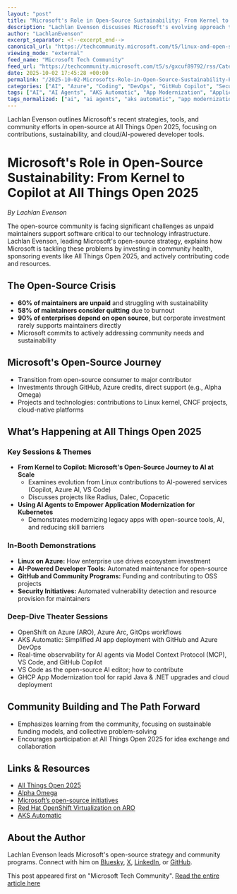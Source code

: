 ```yaml
---
layout: "post"
title: "Microsoft's Role in Open-Source Sustainability: From Kernel to Copilot at All Things Open 2025"
description: "Lachlan Evenson discusses Microsoft's evolving approach to open-source, highlighting strategies and technical initiatives for contributing back to the community. The article details how Microsoft uses and supports open-source, leverages Azure and GitHub for cloud-native solutions, AI-powered tools, Kubernetes, and application modernization, all showcased at All Things Open 2025."
author: "LachlanEvenson"
excerpt_separator: <!--excerpt_end-->
canonical_url: "https://techcommunity.microsoft.com/t5/linux-and-open-source-blog/the-open-source-paradox-how-microsoft-is-giving-back/ba-p/4458630"
viewing_mode: "external"
feed_name: "Microsoft Tech Community"
feed_url: "https://techcommunity.microsoft.com/t5/s/gxcuf89792/rss/Category?category.id=Azure"
date: 2025-10-02 17:45:28 +00:00
permalink: "/2025-10-02-Microsofts-Role-in-Open-Source-Sustainability-From-Kernel-to-Copilot-at-All-Things-Open-2025.html"
categories: ["AI", "Azure", "Coding", "DevOps", "GitHub Copilot", "Security"]
tags: ["AI", "AI Agents", "AKS Automatic", "App Modernization", "Application Modernization", "Automation", "Azure", "Azure Arc", "Cloud Computing", "Cloud Native", "Coding", "Community", "DevOps", "GitHub", "GitHub Copilot", "Infrastructure", "Kubernetes", "Linux On Azure", "Microsoft", "Open Source", "OpenShift", "Security", "VS Code"]
tags_normalized: ["ai", "ai agents", "aks automatic", "app modernization", "application modernization", "automation", "azure", "azure arc", "cloud computing", "cloud native", "coding", "community", "devops", "github", "github copilot", "infrastructure", "kubernetes", "linux on azure", "microsoft", "open source", "openshift", "security", "vs code"]
---
```


Lachlan Evenson outlines Microsoft's recent strategies, tools, and community efforts in open-source at All Things Open 2025, focusing on contributions, sustainability, and cloud/AI-powered developer tools.<!--excerpt_end-->

# Microsoft's Role in Open-Source Sustainability: From Kernel to Copilot at All Things Open 2025

*By Lachlan Evenson*

The open-source community is facing significant challenges as unpaid maintainers support software critical to our technology infrastructure. Lachlan Evenson, leading Microsoft's open-source strategy, explains how Microsoft is tackling these problems by investing in community health, sponsoring events like All Things Open 2025, and actively contributing code and resources.

## The Open-Source Crisis

- **60% of maintainers are unpaid** and struggling with sustainability
- **58% of maintainers consider quitting** due to burnout
- **90% of enterprises depend on open source**, but corporate investment rarely supports maintainers directly
- Microsoft commits to actively addressing community needs and sustainability

## Microsoft's Open-Source Journey

- Transition from open-source consumer to major contributor
- Investments through GitHub, Azure credits, direct support (e.g., Alpha Omega)
- Projects and technologies: contributions to Linux kernel, CNCF projects, cloud-native platforms

## What’s Happening at All Things Open 2025

### Key Sessions & Themes

- **From Kernel to Copilot: Microsoft's Open-Source Journey to AI at Scale**
    - Examines evolution from Linux contributions to AI-powered services (Copilot, Azure AI, VS Code)
    - Discusses projects like Radius, Dalec, Copacetic
- **Using AI Agents to Empower Application Modernization for Kubernetes**
    - Demonstrates modernizing legacy apps with open-source tools, AI, and reducing skill barriers

### In-Booth Demonstrations

- **Linux on Azure:** How enterprise use drives ecosystem investment
- **AI-Powered Developer Tools:** Automated maintenance for open-source
- **GitHub and Community Programs:** Funding and contributing to OSS projects
- **Security Initiatives:** Automated vulnerability detection and resource provision for maintainers

### Deep-Dive Theater Sessions

- OpenShift on Azure (ARO), Azure Arc, GitOps workflows
- AKS Automatic: Simplified AI app deployment with GitHub and Azure DevOps
- Real-time observability for AI agents via Model Context Protocol (MCP), VS Code, and GitHub Copilot
- VS Code as the open-source AI editor; how to contribute
- GHCP App Modernization tool for rapid Java & .NET upgrades and cloud deployment

## Community Building and The Path Forward

- Emphasizes learning from the community, focusing on sustainable funding models, and collective problem-solving
- Encourages participation at All Things Open 2025 for idea exchange and collaboration

## Links & Resources

- [All Things Open 2025](https://2025.allthingsopen.org/)
- [Alpha Omega](https://alpha-omega.dev/)
- [Microsoft’s open-source initiatives](https://opensource.microsoft.com/)
- [Red Hat OpenShift Virtualization on ARO](https://techcommunity.microsoft.com/blog/appsonazureblog/red-hat-openshift-virtualization-on-azure-red-hat-openshift-in-public-preview/4409301)
- [AKS Automatic](https://azure.microsoft.com/en-us/blog/azure-kubernetes-service-automatic-fast-and-frictionless-kubernetes-for-all/)

## About the Author

Lachlan Evenson leads Microsoft's open-source strategy and community programs. Connect with him on [Bluesky](https://lachie.bsky.social/), [X](https://x.com/LachlanEvenson), [LinkedIn](https://linkedin.com/in/LachlanEvenson), or [GitHub](https://github.com/lachie83).

This post appeared first on "Microsoft Tech Community". [Read the entire article here](https://techcommunity.microsoft.com/t5/linux-and-open-source-blog/the-open-source-paradox-how-microsoft-is-giving-back/ba-p/4458630)
